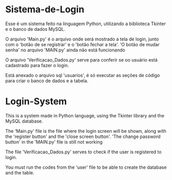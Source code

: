 # Sistema-de-Login
Esse é um sistema feito na linguagem Python, utilizando a biblioteca Tkinter e o banco de dados MySQL.

O arquivo 'Main.py' é o arquivo onde será mostrado a tela de login, junto com o 'botão de se registrar' e o 'botão fechar a tela'.
'O botão de mudar senha' no arquivo 'MAIN.py' ainda não está funcionando

O arquivo 'Verificacao_Dados.py' serve para conferir se oo usuário está cadastrado para fazer o login.

Está anexado o arquivo sql 'usuarios', é só executar as seções de código para criar o banco de dados e a tabela.

# Login-System
This is a system made in Python language, using the Tkinter library and the MySQL database.

The 'Main.py' file is the file where the login screen will be shown, along with the 'register button' and the 'close screen button'.
'The change password button' in the 'MAIN.py' file is still not working

The file 'Verificacao_Dados.py' serves to check if the user is registered to login.

You must run the codes from the 'user' file to be able to create the database and the table.

